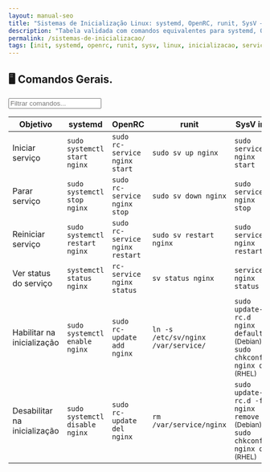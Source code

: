 ```yaml
---
layout: manual-seo
title: "Sistemas de Inicialização Linux: systemd, OpenRC, runit, SysV — Tabela Técnica Comparativa"
description: "Tabela validada com comandos equivalentes para systemd, OpenRC, runit e SysV init: iniciar, parar, habilitar serviços e verificar status. Copiável e testado."
permalink: /sistemas-de-inicializacao/
tags: [init, systemd, openrc, runit, sysv, linux, inicializacao, servico, daemon, systemctl, rc-service, sv, update-rc.d, chkconfig]
---
```


<section>


<h2>🖥 Comandos Gerais.</h2>

<input type="text" oninput="filtrarLinhas(this.value)" placeholder="Filtrar comandos...">
<script>
function filtrarLinhas(termo) {
  const linhas = document.querySelectorAll('tbody tr');
  linhas.forEach(linha => {
    linha.style.display = linha.textContent.toLowerCase().includes(termo.toLowerCase()) ? '' : 'none';
  });
}
</script>


<table class="evergreen-table">
  <thead>
    <tr>
      <th>Objetivo</th>
      <th>systemd</th>
      <th>OpenRC</th>
      <th>runit</th>
      <th>SysV init</th>
    </tr>
  </thead>
  <tbody>
    <!-- Iniciar serviço -->
    <tr>
      <td data-label="Objetivo">Iniciar serviço</td>
      <td data-label="systemd"><code>sudo systemctl start nginx</code></td>
      <td data-label="OpenRC"><code>sudo rc-service nginx start</code></td>
      <td data-label="runit"><code>sudo sv up nginx</code></td>
      <td data-label="SysV init"><code>sudo service nginx start</code></td>
    </tr>
    <!-- Parar serviço -->
    <tr>
      <td data-label="Objetivo">Parar serviço</td>
      <td data-label="systemd"><code>sudo systemctl stop nginx</code></td>
      <td data-label="OpenRC"><code>sudo rc-service nginx stop</code></td>
      <td data-label="runit"><code>sudo sv down nginx</code></td>
      <td data-label="SysV init"><code>sudo service nginx stop</code></td>
    </tr>
    <!-- Reiniciar serviço -->
    <tr>
      <td data-label="Objetivo">Reiniciar serviço</td>
      <td data-label="systemd"><code>sudo systemctl restart nginx</code></td>
      <td data-label="OpenRC"><code>sudo rc-service nginx restart</code></td>
      <td data-label="runit"><code>sudo sv restart nginx</code></td>
      <td data-label="SysV init"><code>sudo service nginx restart</code></td>
    </tr>
    <!-- Ver status -->
    <tr>
      <td data-label="Objetivo">Ver status do serviço</td>
      <td data-label="systemd"><code>systemctl status nginx</code></td>
      <td data-label="OpenRC"><code>rc-service nginx status</code></td>
      <td data-label="runit"><code>sv status nginx</code></td>
      <td data-label="SysV init"><code>service nginx status</code></td>
    </tr>
    <!-- Habilitar na inicialização -->
    <tr>
      <td data-label="Objetivo">Habilitar na inicialização</td>
      <td data-label="systemd"><code>sudo systemctl enable nginx</code></td>
      <td data-label="OpenRC"><code>sudo rc-update add nginx</code></td>
      <td data-label="runit"><code>ln -s /etc/sv/nginx /var/service/</code></td>
      <td data-label="SysV init"><code>sudo update-rc.d nginx defaults</code> <small>(Debian)</small><br><code>sudo chkconfig nginx on</code> <small>(RHEL)</small></td>
    </tr>
    <!-- Desabilitar na inicialização -->
    <tr>
      <td data-label="Objetivo">Desabilitar na inicialização</td>
      <td data-label="systemd"><code>sudo systemctl disable nginx</code></td>
      <td data-label="OpenRC"><code>sudo rc-update del nginx</code></td>
      <td data-label="runit"><code>rm /var/service/nginx</code></td>
      <td data-label="SysV init"><code>sudo update-rc.d -f nginx remove</code> <small>(Debian)</small><br><code>sudo chkconfig nginx off</code> <small>(RHEL)</small></td>
    </tr>
  </tbody>
</table>

<!-- Botões de cópia (se ainda quiser um por célula, avise — mas recomendo copiar o código diretamente) -->

<section>


